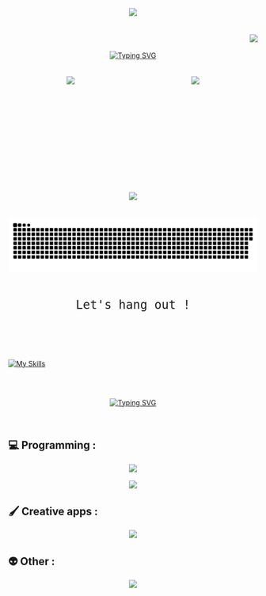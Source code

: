 <div align="center" >
    <img
        src="https://capsule-render.vercel.app/api?type=venom&height=300&color=gradient&text=Hi%20I'm%20Noa%20👋&reversal=false&textBg=false&fontColor=D79FC7&animation=fadeIn&stroke=ffffff&desc=Welcome%20to%20my%20GitHub%20Profile" />
</div>
<br><br>
<div align="center">
  <img align="right" src="https://visitor-badge.laobi.icu/badge?page_id=YoruKiwi.YoruKiwi&format=true">
</div>
<br><br>
<div align="center">
    <a href="https://git.io/typing-svg"><img src="https://readme-typing-svg.herokuapp.com?font=Fira+Code&center=true&vCenter=true&random=false&width=435&lines=Here+are+my+GitHub+stats+!;Enjoy+!;" alt="Typing SVG" /></a>
</div>
<br><br>
<div align="center" style="width: 100%;display: flex;justify-content: space-around;align-items: center;">
    <img height="200em"
        src="https://github-readme-stats-eight-theta.vercel.app/api?username=YoruKiwi&show_icons=true&count_private=true&theme=react&include_all_commits=true&hide_border=true&bg_color=1F222E&title_color=F85D7F&icon_color=F8D866" />
    <img height="200em"
        src="https://github-readme-stats-eight-theta.vercel.app/api/top-langs/?username=YoruKiwi&layout=compact&langs_count=8&theme=react&include_all_commits=true&hide_border=true&bg_color=1F222E&title_color=F85D7F&icon_color=F8D866" />
</div>
<br><br>
<div align="center">
    <img src="https://github-profile-trophy.vercel.app/?username=YoruKiwi&theme=onedark" />
</div>
<br><br>
<div align="center">
    <picture>
      <source media="(prefers-color-scheme: dark)" srcset="github-contribution-grid-snake-dark.svg" />
      <source media="(prefers-color-scheme: light)" srcset="github-contribution-grid-snake.svg" />
      <img alt="github-snake" src="https://raw.githubusercontent.com/YoruKiwi/YoruKiwi/output/github-contribution-grid-snake.svg" />
    </picture>
</div>
<br><br>
<p style="display: flex; justify-content: center; margin-bottom: 3rem;">
    <a style="font-family: monospace; font-size: 1.5rem;">Let's hang out !</a>
</p>
<br><br>

[![My Skills](https://skillicons.dev/icons?i=instagram,linkedin)](https://link.noasecond.com)


<br><br>
<div align="center">
    <a href="https://git.io/typing-svg"><img src="https://readme-typing-svg.herokuapp.com?font=Fira+Code&center=true&vCenter=true&random=false&width=435&lines=Learn+more+about+my+skills+!;👀" alt="Typing SVG" /></a>
</div>
<br><br>

## 💻 Programming :
<p align="center">
  <a href="https://skillicons.dev">
    <img src="https://skillicons.dev/icons?i=html,css,js,jquery,nodejs,php,mysql,java,maven,androidstudio,unreal,unity,arduino,discord,bots" />
  </a>
</p>
<p align="center">
  <a href="https://skillicons.dev">
    <img src="https://skillicons.dev/icons?i=idea,eclipse,visualstudio,vscode" />
  </a>
</p>

## 🖌️ Creative apps :
<p align="center">
  <a href="https://skillicons.dev">
    <img src="https://skillicons.dev/icons?i=ae,au,ai,ps,pr,xd,figma,blender" />
  </a>
</p>

## 👽 Other :
<p align="center">
  <a href="https://skillicons.dev">
    <img src="https://skillicons.dev/icons?i=github,githubactions,gitlab,git,grafana,linux" />
  </a>
</p>
